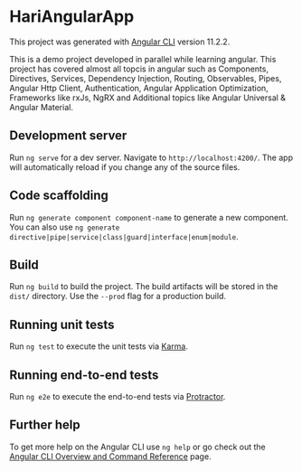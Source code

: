 # HariAngularApp

This project was generated with [Angular CLI](https://github.com/angular/angular-cli) version 11.2.2.

This is a demo project developed in parallel while learning angular.
This project has covered almost all topcis in angular such as Components, Directives, Services, Dependency Injection, Routing, Observables, Pipes, Angular Http Client, Authentication, Angular Application Optimization, Frameworks like rxJs, NgRX and Additional topics like Angular Universal & Angular Material.

## Development server

Run `ng serve` for a dev server. Navigate to `http://localhost:4200/`. The app will automatically reload if you change any of the source files.

## Code scaffolding

Run `ng generate component component-name` to generate a new component. You can also use `ng generate directive|pipe|service|class|guard|interface|enum|module`.

## Build

Run `ng build` to build the project. The build artifacts will be stored in the `dist/` directory. Use the `--prod` flag for a production build.

## Running unit tests

Run `ng test` to execute the unit tests via [Karma](https://karma-runner.github.io).

## Running end-to-end tests

Run `ng e2e` to execute the end-to-end tests via [Protractor](http://www.protractortest.org/).

## Further help

To get more help on the Angular CLI use `ng help` or go check out the [Angular CLI Overview and Command Reference](https://angular.io/cli) page.
